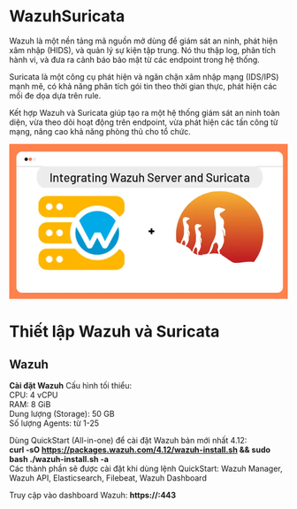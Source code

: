 # WazuhSuricata
Wazuh là một nền tảng mã nguồn mở dùng để giám sát an ninh, phát hiện xâm nhập (HIDS), và quản lý sự kiện tập trung. Nó thu thập log, phân tích hành vi, và đưa ra cảnh báo bảo mật từ các endpoint trong hệ thống.

Suricata là một công cụ phát hiện và ngăn chặn xâm nhập mạng (IDS/IPS) mạnh mẽ, có khả năng phân tích gói tin theo thời gian thực, phát hiện các mối đe dọa dựa trên rule.

Kết hợp Wazuh và Suricata giúp tạo ra một hệ thống giám sát an ninh toàn diện, vừa theo dõi hoạt động trên endpoint, vừa phát hiện các tấn công từ mạng, nâng cao khả năng phòng thủ cho tổ chức.

![Wazuh + Suricata](Image/integrate-wazuh-with-suricata.jpg)

# Thiết lập Wazuh và Suricata
## Wazuh
__Cài đặt Wazuh__
Cấu hình tối thiểu:  
CPU: 4 vCPU  
RAM: 8 GiB  
Dung lượng (Storage): 50 GB  
Số lượng Agents: từ 1-25  
  
Dùng QuickStart (All-in-one) để cài đặt Wazuh bản mới nhất 4.12:  
__curl -sO https://packages.wazuh.com/4.12/wazuh-install.sh && sudo bash ./wazuh-install.sh -a__  
Các thành phần sẽ được cài đặt khi dùng lệnh QuickStart: Wazuh Manager, Wazuh API, Elasticsearch, Filebeat, Wazuh Dashboard  
  
Truy cập vào dashboard Wazuh: __https://<ip-server>:443__


